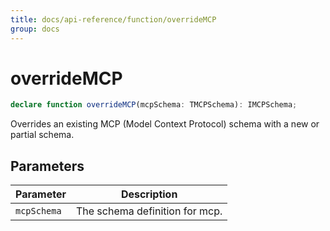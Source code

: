 ```yaml
---
title: docs/api-reference/function/overrideMCP
group: docs
---
```


# overrideMCP

```ts
declare function overrideMCP(mcpSchema: TMCPSchema): IMCPSchema;
```

Overrides an existing MCP (Model Context Protocol) schema with a new or partial schema.

## Parameters

| Parameter | Description |
|-----------|-------------|
| `mcpSchema` | The schema definition for mcp. |
